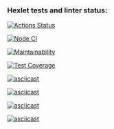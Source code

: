 ### Hexlet tests and linter status:
[![Actions Status](https://github.com/PaulKuznetsov3/frontend-project-46/workflows/hexlet-check/badge.svg)](https://github.com/PaulKuznetsov3/frontend-project-46/actions)

[![Node CI](https://github.com/PaulKuznetsov3/frontend-project-46/actions/workflows/node-js.yml/badge.svg)](https://github.com/PaulKuznetsov3/frontend-project-46/actions/workflows/node-js.yml)


[![Maintainability](https://api.codeclimate.com/v1/badges/848d57dff52a27eefa0d/maintainability)](https://codeclimate.com/github/PaulKuznetsov3/frontend-project-46/maintainability)

[![Test Coverage](https://api.codeclimate.com/v1/badges/848d57dff52a27eefa0d/test_coverage)](https://codeclimate.com/github/PaulKuznetsov3/frontend-project-46/test_coverage)

[![asciicast](https://asciinema.org/a/gdRdyXY2ushlfXzgv5xl9hGA5.svg)](https://asciinema.org/a/gdRdyXY2ushlfXzgv5xl9hGA5)

[![asciicast](https://asciinema.org/a/I2eWMegVBI0JqfEKfN9EXocDj.svg)](https://asciinema.org/a/I2eWMegVBI0JqfEKfN9EXocDj)

[![asciicast](https://asciinema.org/a/UiKWO6cTVEvXGRTBdoeIVzZVC.svg)](https://asciinema.org/a/UiKWO6cTVEvXGRTBdoeIVzZVC)

[![asciicast](https://asciinema.org/a/DTAI6iQsfvtZMoSh7TBGRfrgk.svg)](https://asciinema.org/a/DTAI6iQsfvtZMoSh7TBGRfrgk)